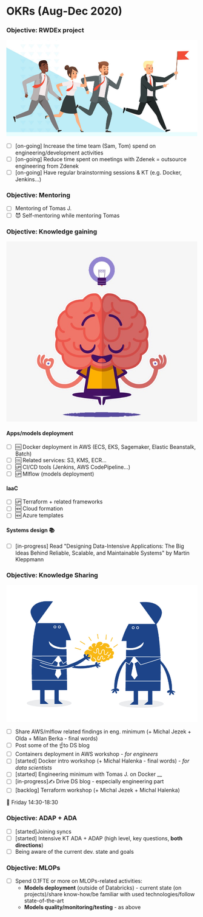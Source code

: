# OKRs \(Aug-Dec 2020\)

### Objective: RWDEx project

![From left to right: Tom, Nastia, Sam, Jirka :\)  ](../../.gitbook/assets/business-people-running-workers-managers-male-vector-23306068%20%281%29.jpg)

* [ ] \[on-going\] Increase the time team \(Sam, Tom\) spend on engineering/development activities 
* [ ] \[on-going\] Reduce time spent on meetings with Zdenek = outsource engineering from Zdenek
* [ ] \[on-going\] Have regular brainstorming sessions & KT \(e.g. Docker, Jenkins...\) 

### Objective: Mentoring 

* [ ] Mentoring of Tomas J.
* [ ] 😈  Self-mentoring while mentoring Tomas

### Objective: Knowledge gaining 

![Me \(or my brain?\) learning happily](../../.gitbook/assets/esi_meditation_lea_181017.jpg)

#### Apps/models deployment

* [ ] 🆒 Docker deployment in AWS \(ECS, EKS, Sagemaker, Elastic Beanstalk, Batch\) 
* [ ] 🆒 Related services: S3, KMS, ECR...
* [ ] 🆙 CI/CD tools \(Jenkins, AWS CodePipeline...\)
* [ ] 🆙 Mlflow \(models deployment\)

#### IaaC 

* [ ] 🆙 Terraform + related frameworks
* [ ] 🆕 Cloud formation 
* [ ] 🆕 Azure templates

#### **Systems design** 📚

* [ ] \[in-progress\] Read "Designing Data-Intensive Applications: The Big Ideas Behind Reliable, Scalable, and Maintainable Systems" by Martin Kleppmann

### Objective: Knowledge Sharing

![Us sharing knowledge](../../.gitbook/assets/whats-the-purpose-of-gaining-knowledge.jpeg)

* [ ] Share AWS/mlflow related findings in eng. minimum \(+ Michal Jezek + Olda + Milan Berka - final words\)
* [ ] Post some of the ☝to DS blog
* [ ] Containers deployment in AWS workshop - _for engineers_
* [ ] \[started\] Docker intro workshop \(+ Michal Halenka - final words\) - _for data scientists_ 
* [ ] \[started\] Engineering minimum with Tomas J. on Docker __
* [ ] \[in-progress\]✍ Drive DS blog - especially engineering part
* [ ] \[backlog\] Terraform workshop \(+ Michal Jezek + Michal Halenka\)

📆 Friday 14:30-18:30 

### Objective: ADAP + ADA

* [ ] \[started\]Joining syncs
* [ ] \[started\] Intensive KT ADA + ADAP \(high level, key questions, **both directions**\) 
* [ ] Being aware of the current dev. state and goals 

### Objective: MLOPs

* [ ] Spend 0.1FTE or more on MLOPs-related activities:
  * **Models deployment** \(outside of Databricks\) - current state \(on projects\)/share know-how/be familiar with used technologies/follow state-of-the-art
  * **Models quality/monitoring/testing** - as above



